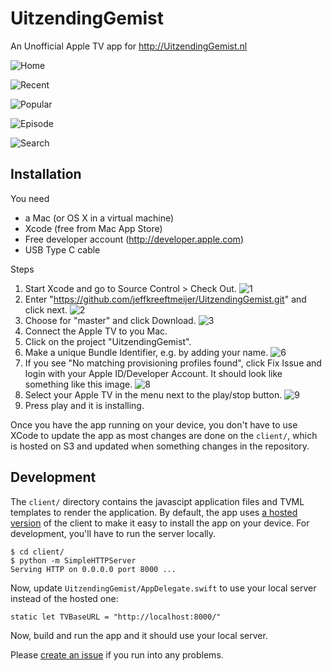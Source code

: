 # UitzendingGemist

An Unofficial Apple TV app for http://UitzendingGemist.nl

![Home](https://raw.githubusercontent.com/jeffkreeftmeijer/UitzendingGemist/master/Screenshots/home.png)

![Recent](https://raw.githubusercontent.com/jeffkreeftmeijer/UitzendingGemist/master/Screenshots/recent.png)

![Popular](https://raw.githubusercontent.com/jeffkreeftmeijer/UitzendingGemist/master/Screenshots/popular.png)

![Episode](https://raw.githubusercontent.com/jeffkreeftmeijer/UitzendingGemist/master/Screenshots/episode.png)

![Search](https://raw.githubusercontent.com/jeffkreeftmeijer/UitzendingGemist/master/Screenshots/search.png)

## Installation

You need
- a Mac (or OS X in a virtual machine)
- Xcode (free from Mac App Store)
- Free developer account (http://developer.apple.com)
- USB Type C cable

Steps
1. Start Xcode and go to Source Control > Check Out.
![1](https://raw.githubusercontent.com/jeffkreeftmeijer/UitzendingGemist/master/Installation-Images/1.png)
2. Enter "https://github.com/jeffkreeftmeijer/UitzendingGemist.git" and click next.
![2](https://raw.githubusercontent.com/jeffkreeftmeijer/UitzendingGemist/master/Installation-Images/2.png)
3. Choose for "master" and click Download.
![3](https://raw.githubusercontent.com/jeffkreeftmeijer/UitzendingGemist/master/Installation-Images/3.png)
4. Connect the Apple TV to you Mac.
5. Click on the project "UitzendingGemist".
6. Make a unique Bundle Identifier, e.g. by adding your name.
![6](https://raw.githubusercontent.com/jeffkreeftmeijer/UitzendingGemist/master/Installation-Images/7.png)
7. If you see "No matching provisioning profiles found", click Fix Issue and login with your Apple ID/Developer Account. It should look like something like this image.
![8](https://raw.githubusercontent.com/jeffkreeftmeijer/UitzendingGemist/master/Installation-Images/8.png)
8. Select your Apple TV in the menu next to the play/stop button.
![9](https://raw.githubusercontent.com/jeffkreeftmeijer/UitzendingGemist/master/Installation-Images/9.png)
9. Press play and it is installing.

Once you have the app running on your device, you don't have to use XCode to update the app as most changes are done on the `client/`, which is hosted on S3 and updated when something changes in the repository.

## Development

The `client/` directory contains the javascipt application files and TVML templates to render the application. By default, the app uses [a hosted version](http://atvnpo.s3-website-us-east-1.amazonaws.com) of the client to make it easy to install the app on your device. For development, you'll have to run the server locally.

    $ cd client/
    $ python -m SimpleHTTPServer
    Serving HTTP on 0.0.0.0 port 8000 ...
    
Now, update `UitzendingGemist/AppDelegate.swift` to use your local server instead of the hosted one:

    static let TVBaseURL = "http://localhost:8000/"
    
Now, build and run the app and it should use your local server.
    
Please [create an issue](https://github.com/jeffkreeftmeijer/UitzendingGemist/issues/new) if you run into any problems.
